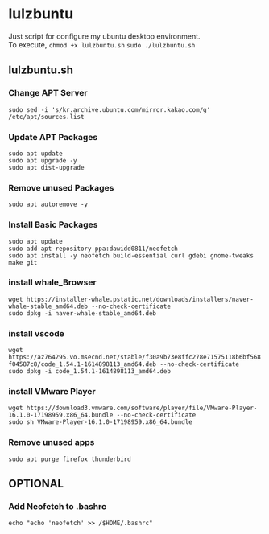 # lulzbuntu
Just script for configure my ubuntu desktop environment.  
To execute, `chmod +x lulzbuntu.sh` `sudo ./lulzbuntu.sh`

## lulzbuntu.sh
### Change APT Server
`sudo sed -i 's/kr.archive.ubuntu.com/mirror.kakao.com/g' /etc/apt/sources.list`

### Update APT Packages
`sudo apt update`  
`sudo apt upgrade -y`  
`sudo apt dist-upgrade`

### Remove unused Packages
`sudo apt autoremove -y`

### Install Basic Packages
`sudo apt update`   
`sudo add-apt-repository ppa:dawidd0811/neofetch`   
`sudo apt install -y neofetch build-essential curl gdebi gnome-tweaks make git`   

### install whale_Browser
`wget https://installer-whale.pstatic.net/downloads/installers/naver-whale-stable_amd64.deb --no-check-certificate`   
`sudo dpkg -i naver-whale-stable_amd64.deb` 

### install vscode
`wget https://az764295.vo.msecnd.net/stable/f30a9b73e8ffc278e71575118b6bf568f04587c8/code_1.54.1-1614898113_amd64.deb --no-check-certificate`   
`sudo dpkg -i code_1.54.1-1614898113_amd64.deb` 

### install VMware Player
`wget https://download3.vmware.com/software/player/file/VMware-Player-16.1.0-17198959.x86_64.bundle --no-check-certificate`   
`sudo sh VMware-Player-16.1.0-17198959.x86_64.bundle` 

### Remove unused apps
`sudo apt purge firefox thunderbird`

## OPTIONAL
### Add Neofetch to .bashrc
`echo "echo 'neofetch' >> /$HOME/.bashrc"`
